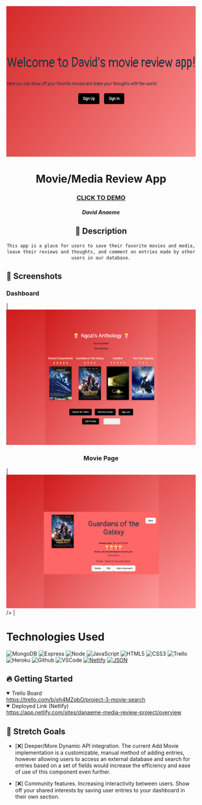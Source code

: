 <div id="header" align="center">

  <img src="/images/cover.png" width="600" height="400">

</div>

  <div id="description" align="center">

  # Movie/Media Review App

  ### [CLICK TO DEMO](https://app.netlify.com/sites/danaeme-media-review-project/overview)

  ##### David Anaeme

  ## :pencil: Description

    This app is a place for users to save their favorite movies and media, leave their reviews and thoughts, and comment on entries made by other users in our database.

  </div>

  ## :camera_flash: Screenshots 

 <h3>Dashboard</h3> | <img
<img src="/images/dashboard.png" width="700">
 <h3 align="center">Movie Page</h3> | <img>
<img src="/images/detailspage.png" width="700">
  /> |

  
  # Technologies Used
![MongoDB](https://img.shields.io/badge/-MongoDB-05122A?style=flat&logo=mongodb)
![Express](https://img.shields.io/badge/-Express-05122A?style=flat&logo=express)
![Node](https://img.shields.io/badge/-Node.js-05122A?style=flat&logo=node.js)
![JavaScript](https://img.shields.io/badge/-JavaScript-05122A?style=flat&logo=javascript)
![HTML5](https://img.shields.io/badge/-HTML5-05122A?style=flat&logo=html5)
![CSS3](https://img.shields.io/badge/-CSS-05122A?style=flat&logo=css3)
![Trello](https://img.shields.io/badge/-Trello-05122A?style=flat&logo=trello)
![Heroku](https://img.shields.io/badge/-Heroku-05122A?style=flat&logo=heroku)
![Github](https://img.shields.io/badge/-GitHub-05122A?style=flat&logo=github)
![VSCode](https://img.shields.io/badge/-VS_Code-05122A?style=flat&logo=visualstudio)
[![Netlify](https://img.shields.io/badge/Netlify-%23000000.svg?logo=netlify&logoColor=#00C7B7)](#)
[![JSON](https://img.shields.io/badge/JSON-000?logo=json&logoColor=fff)](#)



## :fire: Getting Started

<details open>
  <summary> Trello Board </summary>
  <a href="https://trello.com/b/oh4MZqbO/project-3-movie-search"
    >https://trello.com/b/oh4MZqbO/project-3-movie-search</a
  >
</details>

<details open>
  <summary> Deployed Link (Netlify) </summary>
  <a href="https://app.netlify.com/sites/danaeme-media-review-project/overview"
    > https://app.netlify.com/sites/danaeme-media-review-project/overview </a
  >
</details>

## :satellite: Stretch Goals


- [:x:] Deeper/More Dynamic API integration. The current Add Movie implementation is a customizable, manual method of adding entries, however allowing users to access an external database and search for entries based on a set of fields would increase the efficiency and ease of use of this component even further.

- [:x:] Community features. Increasing interactivity between users. Show off your shared interests by saving user entries to your dashboard in their own section.